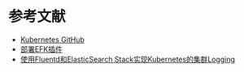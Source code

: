 


# 参考文献
- [Kubernetes GitHub](https://github.com/kubernetes/kubernetes/tree/b6b3ff59be40be0f907e75d4eebbae4246dbe81f/cluster/addons/fluentd-elasticsearch)
- [部署EFK插件](https://github.com/opsnull/follow-me-install-kubernetes-cluster/blob/master/11-%E9%83%A8%E7%BD%B2EFK%E6%8F%92%E4%BB%B6.md)
- [使用Fluentd和ElasticSearch Stack实现Kubernetes的集群Logging](https://sanwen.net/a/wftbfqo.html)
